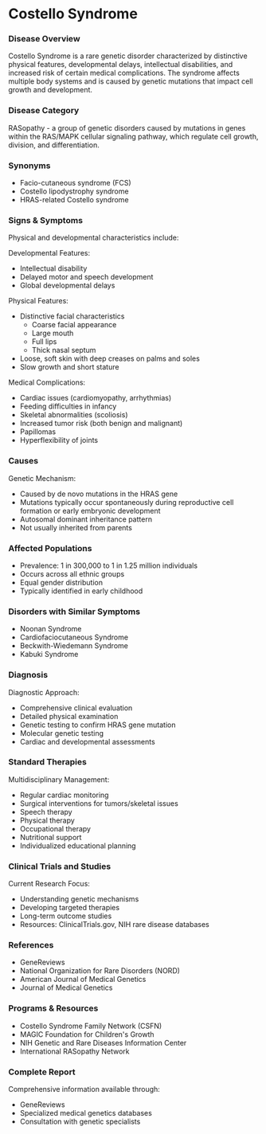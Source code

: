 # Costello Syndrome

### Disease Overview
Costello Syndrome is a rare genetic disorder characterized by distinctive physical features, developmental delays, intellectual disabilities, and increased risk of certain medical complications. The syndrome affects multiple body systems and is caused by genetic mutations that impact cell growth and development.

### Disease Category
RASopathy - a group of genetic disorders caused by mutations in genes within the RAS/MAPK cellular signaling pathway, which regulate cell growth, division, and differentiation.

### Synonyms
- Facio-cutaneous syndrome (FCS)
- Costello lipodystrophy syndrome
- HRAS-related Costello syndrome

### Signs & Symptoms
Physical and developmental characteristics include:

Developmental Features:
- Intellectual disability
- Delayed motor and speech development
- Global developmental delays

Physical Features:
- Distinctive facial characteristics
  - Coarse facial appearance
  - Large mouth
  - Full lips
  - Thick nasal septum
- Loose, soft skin with deep creases on palms and soles
- Slow growth and short stature

Medical Complications:
- Cardiac issues (cardiomyopathy, arrhythmias)
- Feeding difficulties in infancy
- Skeletal abnormalities (scoliosis)
- Increased tumor risk (both benign and malignant)
- Papillomas
- Hyperflexibility of joints

### Causes
Genetic Mechanism:
- Caused by de novo mutations in the HRAS gene
- Mutations typically occur spontaneously during reproductive cell formation or early embryonic development
- Autosomal dominant inheritance pattern
- Not usually inherited from parents

### Affected Populations
- Prevalence: 1 in 300,000 to 1 in 1.25 million individuals
- Occurs across all ethnic groups
- Equal gender distribution
- Typically identified in early childhood

### Disorders with Similar Symptoms
- Noonan Syndrome
- Cardiofaciocutaneous Syndrome
- Beckwith-Wiedemann Syndrome
- Kabuki Syndrome

### Diagnosis
Diagnostic Approach:
- Comprehensive clinical evaluation
- Detailed physical examination
- Genetic testing to confirm HRAS gene mutation
- Molecular genetic testing
- Cardiac and developmental assessments

### Standard Therapies
Multidisciplinary Management:
- Regular cardiac monitoring
- Surgical interventions for tumors/skeletal issues
- Speech therapy
- Physical therapy
- Occupational therapy
- Nutritional support
- Individualized educational planning

### Clinical Trials and Studies
Current Research Focus:
- Understanding genetic mechanisms
- Developing targeted therapies
- Long-term outcome studies
- Resources: ClinicalTrials.gov, NIH rare disease databases

### References
- GeneReviews
- National Organization for Rare Disorders (NORD)
- American Journal of Medical Genetics
- Journal of Medical Genetics

### Programs & Resources
- Costello Syndrome Family Network (CSFN)
- MAGIC Foundation for Children's Growth
- NIH Genetic and Rare Diseases Information Center
- International RASopathy Network

### Complete Report
Comprehensive information available through:
- GeneReviews
- Specialized medical genetics databases
- Consultation with genetic specialists